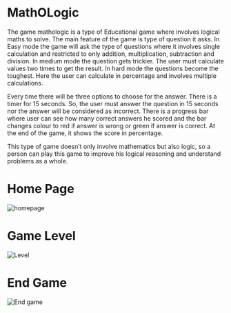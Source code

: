 # MathOLogic

The game mathologic is a type of Educational game where involves logical maths to solve. The main feature of the game is type of question it asks. In Easy mode the game will ask the type of questions where it involves single calculation and restricted to only addition, multiplication, subtraction and division. In medium mode the question gets trickier. The user must calculate values two times to get the result. In hard mode the questions become the toughest. Here the user can calculate in percentage and involves multiple calculations.   

Every time there will be three options to choose for the answer. There is a timer for 15 seconds. So, the user must answer the question in 15 seconds nor the answer will be considered as incorrect. There is a progress bar where user can see how many correct answers he scored and the bar changes colour to red if answer is wrong or green if answer is correct. At the end of the game, it shows the score in percentage.

This type of game doesn’t only involve mathematics but also logic, so a person can play this game to improve his logical reasoning and understand problems as a whole. 

<h1> Home Page </h1>

![homepage](https://user-images.githubusercontent.com/17762036/123551855-f044ea00-d7b6-11eb-8748-38473c89bb62.JPG)

<h1> Game Level </h1>

![Level](https://user-images.githubusercontent.com/17762036/123551875-081c6e00-d7b7-11eb-81cf-9e8531daf752.JPG)

<h1>End Game</h1>

![End game](https://user-images.githubusercontent.com/17762036/123551889-18cce400-d7b7-11eb-9ecc-a54af742326b.JPG)




